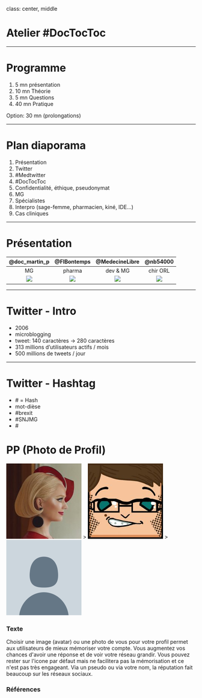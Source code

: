 class: center, middle

# Atelier #DocTocToc

---

# Programme

1. 5 mn présentation
2. 10 mn Théorie
3. 5 mn Questions
4. 40 mn Pratique

Option: 30 mn (prolongations)

---

# Plan diaporama

1. Présentation
3. Twitter
4. \#Medtwitter
5. \#DocTocToc
6. Confidentialité, éthique, pseudonymat
7. MG
8. Spécialistes
9. Interpro (sage-femme, pharmacien, kiné, IDE...)
10. Cas cliniques

---

# Présentation

| @doc_martin_p   | @FlBontemps   | @MedecineLibre  | @nb54000   |
| :-------------:  |:------------:| :-------------:|:----------:|
| MG            | pharma        | dev & MG       |chir ORL
| ![][doc_martin_p] | ![][FlBontemps] | ![][MedecineLibre] | ![][nb54000]

[doc_martin_p]: https://pbs.twimg.com/profile_images/3601620365/61f37f530b68753dd35fbd6fecb4aa1d_bigger.jpeg
[FlBontemps]: https://pbs.twimg.com/profile_images/1081116738572431360/wCSLdNcJ_bigger.jpg
[MedecineLibre]: https://pbs.twimg.com/profile_images/938108649960067072/qVSS85Id_bigger.jpg
[nb54000]: https://pbs.twimg.com/profile_images/1035487241018195969/-nmEk5wy_bigger.jpg
---

# Twitter - Intro

* 2006
* microblogging
* tweet: 140 caractères -> 280 caractères
* 313 millions d’utilisateurs actifs / mois
* 500 millions de tweets / jour
---

# Twitter - Hashtag

* \# = Hash
* mot-dièse
* \#brexit
* \#SNJMG
* \#

# PP (Photo de Profil)
![alt text][katyperry] > ![alt text][docteurmathieu] > ![alt text][default]



### Texte
Choisir une image (avatar) ou une photo de vous pour votre profil permet aux utilisateurs de mieux mémoriser votre compte.
Vous augmentez vos chances d'avoir une réponse et de voir votre réseau grandir.
Vous pouvez rester sur l'icone par défaut mais ne facilitera pas la mémorisation et ce n'est pas très engageant. Via un pseudo ou via votre nom, la réputation fait beaucoup sur les réseaux sociaux.

### Références

[default]: default_profile.png "PP par défaut"
[katyperry]: katyperry.png "PP Katy Perry"
[docteurmathieu]: docteurmathieu.png "PP ᴅᴏᴄᴛᴇᴜʀᴍᴀᴛʜɪᴇᴜ"